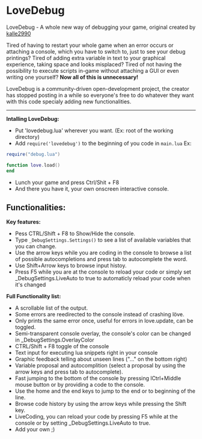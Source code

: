 LoveDebug
=========
LoveDebug - A whole new way of debugging your game, original created by [kalle2990](http://love2d.org/forums/memberlist.php?mode=viewprofile&u=690)

Tired of having to restart your whole game when an error occurs or attaching a console, which you have to switch to, just to see your debug printings? Tired of adding extra variable in text to your graphical experience, taking space and looks misplaced? Tired of not having the possibility to execute scripts in-game without attaching a GUI or even writing one yourself? **Now all of this is unnecessary!**

LoveDebug is a community-driven open-development project, the creator has stopped posting in a while so everyone's free to do whatever they want with this code specialy adding new functionalities.
***


**Intalling LoveDebug:** 
* Put 'lovedebug.lua' wherever you want. (Ex: root of the working directory)
* Add `require('lovedebug')` to the beginning of you code in `main.lua` Ex:

```lua
require("debug.lua")

function love.load()
end
```
* Lunch your game and press Ctrl/Shit + F8
* And there you have it, your own onscreen interactive console.

## Functionalities:

**Key features:**
* Pess CTRL/Shift + F8 to Show/Hide the console.
* Type `_DebugSettings.Settings()` to see a list of available variables that you can change.
* Use the arrow keys while you are coding in the console to browse a list of possible autocompletions and press tab to autocomplete the word.
* Use Shift+Arrow keys to browse input histoy.
* Press F5 while you are at the console to reload your code or simply set _DebugSettings.LiveAuto to true to automaticly reload your code when it's changed


**Full Functionality list:**
* A scrollable list of the output.
* Some errors are reedirected to the console instead of crashing löve.
* Only prints the same error once, useful for errors in love.update, can be toggled.
* Semi-transparent console overlay, the console's color can be changed in _DebugSettings.OverlayColor
* CTRL/Shift + F8 toggle of the console
* Text input for executing lua snippets right in your console
* Graphic feedback telling about unseen lines ("..." on the bottom right)
* Variable proposal and autocomplition (select a proposal by using the arrow keys and press tab to autocomplete).
* Fast jumping to the bottom of the console by pressing lCtrl+Middle mouse button or by providing a code to the console.
* Use the home and the end keys to jump to the end or to beginning of the line.
* Browse code history by using the arrow keys while pressing the Shift key.
* LiveCoding, you can reload your code by pressing F5 while at the console or by setting _DebugSettings.LiveAuto to true.
* Add your own ;)
